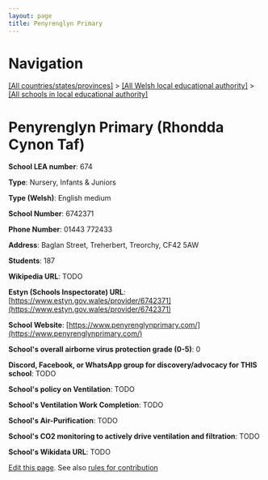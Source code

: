 ```yaml
---
layout: page
title: Penyrenglyn Primary
---
```

# Navigation

[[All countries/states/provinces]](../../..) > [[All Welsh local educational authority]](../..) > [[All schools in local educational authority]](..)

# Penyrenglyn Primary (Rhondda Cynon Taf)

**School LEA number**: 674

**Type**: Nursery, Infants & Juniors

**Type (Welsh)**: English medium

**School Number**: 6742371

**Phone Number**: 01443 772433

**Address**: Baglan Street, Treherbert, Treorchy, CF42 5AW

**Students**: 187

**Wikipedia URL**: TODO

**Estyn (Schools Inspectorate) URL**: [https://www.estyn.gov.wales/provider/6742371](https://www.estyn.gov.wales/provider/6742371)

**School Website**: [https://www.penyrenglynprimary.com/](https://www.penyrenglynprimary.com/)

**School's overall airborne virus protection grade (0-5)**: 0

**Discord, Facebook, or WhatsApp group for discovery/advocacy for THIS school**: TODO

**School's policy on Ventilation**: TODO

**School's Ventilation Work Completion**: TODO

**School's Air-Purification**: TODO

**School's CO2 monitoring to actively drive ventilation and filtration**: TODO

**School's Wikidata URL**: TODO




[Edit this page](https://github.com/ventilate-schools/Wales/edit/prif/./Rhondda_Cynon_Taf/Penyrenglyn_Primary.md). See also [rules for contribution](../../../contribution-rules/)